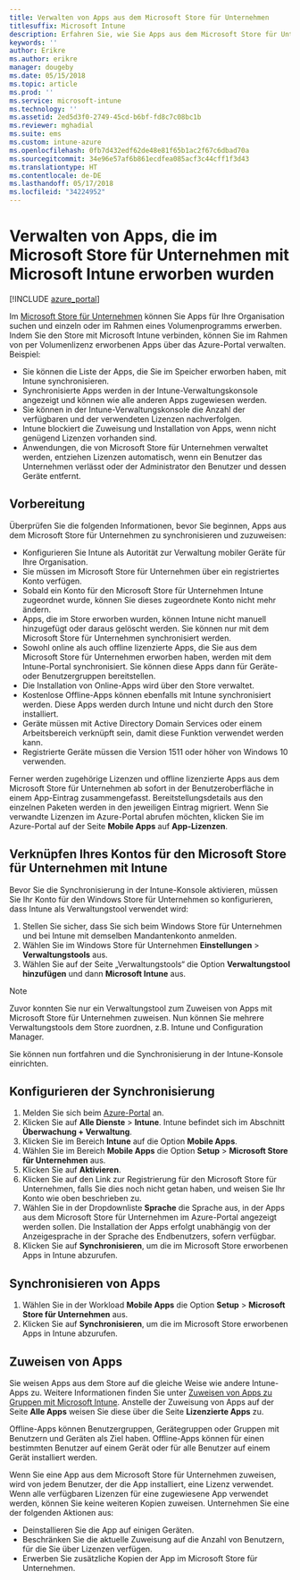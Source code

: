 ```yaml
---
title: Verwalten von Apps aus dem Microsoft Store für Unternehmen
titlesuffix: Microsoft Intune
description: Erfahren Sie, wie Sie Apps aus dem Microsoft Store für Unternehmen in Intune synchronisieren und sie dann zuweisen und nachverfolgen können.
keywords: ''
author: Erikre
ms.author: erikre
manager: dougeby
ms.date: 05/15/2018
ms.topic: article
ms.prod: ''
ms.service: microsoft-intune
ms.technology: ''
ms.assetid: 2ed5d3f0-2749-45cd-b6bf-fd8c7c08bc1b
ms.reviewer: mghadial
ms.suite: ems
ms.custom: intune-azure
ms.openlocfilehash: 0fb7d432edf62de48e81f65b1ac2f67c6dbad70a
ms.sourcegitcommit: 34e96e57af6b861ecdfea085acf3c44cff1f3d43
ms.translationtype: HT
ms.contentlocale: de-DE
ms.lasthandoff: 05/17/2018
ms.locfileid: "34224952"
---
```

# <a name="how-to-manage-apps-you-purchased-from-the-microsoft-store-for-business-with-microsoft-intune"></a>Verwalten von Apps, die im Microsoft Store für Unternehmen mit Microsoft Intune erworben wurden

[!INCLUDE [azure_portal](./includes/azure_portal.md)]

Im [Microsoft Store für Unternehmen](https://www.microsoft.com/business-store) können Sie Apps für Ihre Organisation suchen und einzeln oder im Rahmen eines Volumenprogramms erwerben. Indem Sie den Store mit Microsoft Intune verbinden, können Sie im Rahmen von per Volumenlizenz erworbenen Apps über das Azure-Portal verwalten. Beispiel:
* Sie können die Liste der Apps, die Sie im Speicher erworben haben, mit Intune synchronisieren.
* Synchronisierte Apps werden in der Intune-Verwaltungskonsole angezeigt und können wie alle anderen Apps zugewiesen werden.
* Sie können in der Intune-Verwaltungskonsole die Anzahl der verfügbaren und der verwendeten Lizenzen nachverfolgen.
* Intune blockiert die Zuweisung und Installation von Apps, wenn nicht genügend Lizenzen vorhanden sind.
* Anwendungen, die von Microsoft Store für Unternehmen verwaltet werden, entziehen Lizenzen automatisch, wenn ein Benutzer das Unternehmen verlässt oder der Administrator den Benutzer und dessen Geräte entfernt.

## <a name="before-you-start"></a>Vorbereitung

Überprüfen Sie die folgenden Informationen, bevor Sie beginnen, Apps aus dem Microsoft Store für Unternehmen zu synchronisieren und zuzuweisen:

- Konfigurieren Sie Intune als Autorität zur Verwaltung mobiler Geräte für Ihre Organisation.
- Sie müssen im Microsoft Store für Unternehmen über ein registriertes Konto verfügen.
- Sobald ein Konto für den Microsoft Store für Unternehmen Intune zugeordnet wurde, können Sie dieses zugeordnete Konto nicht mehr ändern.
- Apps, die im Store erworben wurden, können Intune nicht manuell hinzugefügt oder daraus gelöscht werden. Sie können nur mit dem Microsoft Store für Unternehmen synchronisiert werden.
- Sowohl online als auch offline lizenzierte Apps, die Sie aus dem Microsoft Store für Unternehmen erworben haben, werden mit dem Intune-Portal synchronisiert. Sie können diese Apps dann für Geräte- oder Benutzergruppen bereitstellen. 
- Die Installation von Online-Apps wird über den Store verwaltet.
- Kostenlose Offline-Apps können ebenfalls mit Intune synchronisiert werden. Diese Apps werden durch Intune und nicht durch den Store installiert.
- Geräte müssen mit Active Directory Domain Services oder einem Arbeitsbereich verknüpft sein, damit diese Funktion verwendet werden kann.
- Registrierte Geräte müssen die Version 1511 oder höher von Windows 10 verwenden.

Ferner werden zugehörige Lizenzen und offline lizenzierte Apps aus dem Microsoft Store für Unternehmen ab sofort in der Benutzeroberfläche in einem App-Eintrag zusammengefasst. Bereitstellungsdetails aus den einzelnen Paketen werden in den jeweiligen Eintrag migriert. Wenn Sie verwandte Lizenzen im Azure-Portal abrufen möchten, klicken Sie im Azure-Portal auf der Seite **Mobile Apps** auf **App-Lizenzen**.

## <a name="associate-your-microsoft-store-for-business-account-with-intune"></a>Verknüpfen Ihres Kontos für den Microsoft Store für Unternehmen mit Intune
Bevor Sie die Synchronisierung in der Intune-Konsole aktivieren, müssen Sie Ihr Konto für den Windows Store für Unternehmen so konfigurieren, dass Intune als Verwaltungstool verwendet wird:
1. Stellen Sie sicher, dass Sie sich beim Windows Store für Unternehmen und bei Intune mit demselben Mandantenkonto anmelden.
2. Wählen Sie im Windows Store für Unternehmen **Einstellungen** > **Verwaltungstools** aus.
3. Wählen Sie auf der Seite „Verwaltungstools“ die Option **Verwaltungstool hinzufügen** und dann **Microsoft Intune** aus.

> [!NOTE]
> Zuvor konnten Sie nur ein Verwaltungstool zum Zuweisen von Apps mit Microsoft Store für Unternehmen zuweisen. Nun können Sie mehrere Verwaltungstools dem Store zuordnen, z.B. Intune und Configuration Manager.

Sie können nun fortfahren und die Synchronisierung in der Intune-Konsole einrichten.

## <a name="configure-synchronization"></a>Konfigurieren der Synchronisierung

1. Melden Sie sich beim [Azure-Portal](https://portal.azure.com) an.
2. Klicken Sie auf **Alle Dienste** > **Intune**. Intune befindet sich im Abschnitt **Überwachung + Verwaltung**.
3. Klicken Sie im Bereich **Intune** auf die Option **Mobile Apps**.
1. Wählen Sie im Bereich **Mobile Apps** die Option **Setup** > **Microsoft Store für Unternehmen** aus.
2. Klicken Sie auf **Aktivieren**.
3. Klicken Sie auf den Link zur Registrierung für den Microsoft Store für Unternehmen, falls Sie dies noch nicht getan haben, und weisen Sie Ihr Konto wie oben beschrieben zu.
5. Wählen Sie in der Dropdownliste **Sprache** die Sprache aus, in der Apps aus dem Microsoft Store für Unternehmen im Azure-Portal angezeigt werden sollen. Die Installation der Apps erfolgt unabhängig von der Anzeigesprache in der Sprache des Endbenutzers, sofern verfügbar.
6. Klicken Sie auf **Synchronisieren**, um die im Microsoft Store erworbenen Apps in Intune abzurufen.

## <a name="synchronize-apps"></a>Synchronisieren von Apps

1. Wählen Sie in der Workload **Mobile Apps** die Option **Setup** > **Microsoft Store für Unternehmen** aus.
2. Klicken Sie auf **Synchronisieren**, um die im Microsoft Store erworbenen Apps in Intune abzurufen.

## <a name="assign-apps"></a>Zuweisen von Apps

Sie weisen Apps aus dem Store auf die gleiche Weise wie andere Intune-Apps zu. Weitere Informationen finden Sie unter [Zuweisen von Apps zu Gruppen mit Microsoft Intune](apps-deploy.md). Anstelle der Zuweisung von Apps auf der Seite **Alle Apps** weisen Sie diese über die Seite **Lizenzierte Apps** zu.

Offline-Apps können Benutzergruppen, Gerätegruppen oder Gruppen mit Benutzern und Geräten als Ziel haben.
Offline-Apps können für einen bestimmten Benutzer auf einem Gerät oder für alle Benutzer auf einem Gerät installiert werden. 


Wenn Sie eine App aus dem Microsoft Store für Unternehmen zuweisen, wird von jedem Benutzer, der die App installiert, eine Lizenz verwendet. Wenn alle verfügbaren Lizenzen für eine zugewiesene App verwendet werden, können Sie keine weiteren Kopien zuweisen. Unternehmen Sie eine der folgenden Aktionen aus:
* Deinstallieren Sie die App auf einigen Geräten.
* Beschränken Sie die aktuelle Zuweisung auf die Anzahl von Benutzern, für die Sie über Lizenzen verfügen.
* Erwerben Sie zusätzliche Kopien der App im Microsoft Store für Unternehmen.


